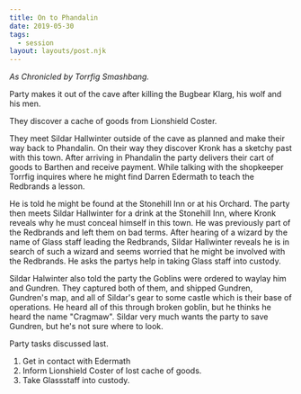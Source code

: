 ```yaml
---
title: On to Phandalin
date: 2019-05-30
tags:
  - session
layout: layouts/post.njk
---
```

_As Chronicled by Torrfig Smashbang._

Party makes it out of the cave after killing the Bugbear Klarg, his wolf and his men.

They discover a cache of goods from  Lionshield Coster.

They meet Sildar Hallwinter outside of the cave as planned and make their way back to Phandalin. On their way they discover Kronk has a sketchy past with this town. After arriving in Phandalin the party delivers their cart of goods to Barthen and receive payment.  While talking with the shopkeeper Torrfig inquires where he might find Darren Edermath to teach the Redbrands a lesson.

He is told he might be found at the Stonehill Inn or at his Orchard. The party then meets Sildar Hallwinter for a drink at the Stonehill Inn, where Kronk reveals why he must conceal himself in this town. He was previously part of the Redbrands and left them on bad terms. After hearing of a wizard by the name of Glass staff leading the Redbrands, Sildar Hallwinter reveals he is in search of such a wizard and seems worried that he might be involved with the Redbrands. He asks the partys help in taking Glass staff into custody.

Sildar Halwinter also told the party the Goblins were ordered to waylay him and Gundren. They captured both of them, and shipped Gundren, Gundren's map, and all of Sildar's gear to some castle which is their base of operations. He heard all of this through broken goblin, but he thinks he heard the name "Cragmaw". Sildar very much wants the party to save Gundren, but he's not sure where to look.

Party tasks discussed last.

1. Get in contact with Edermath
2. Inform Lionshield Coster of lost cache of goods.
3. Take Glassstaff into custody.
